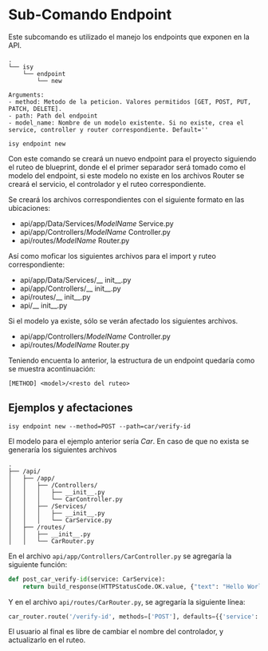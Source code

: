 # Sub-Comando Endpoint

Este subcomando es utilizado el manejo los endpoints que exponen en la API.

```
.
└── isy
    └── endpoint
        └── new

Arguments:
- method: Metodo de la peticion. Valores permitidos [GET, POST, PUT, PATCH, DELETE].
- path: Path del endpoint
- model_name: Nombre de un modelo existente. Si no existe, crea el service, controller y router correspondiente. Default=''
```

```isy endpoint new```

Con este comando se creará un nuevo endpoint para el proyecto siguiendo el ruteo de blueprint, donde el el primer separador será tomado como el modelo del endpoint, si este modelo no existe en los archivos Router se creará el servicio, el controlador y el ruteo correspondiente.

Se creará los archivos correspondientes con el siguiente formato en las ubicaciones:

* api/app/Data/Services/_ModelName_ Service.py
* api/app/Controllers/_ModelName_ Controller.py
* api/routes/_ModelName_ Router.py

Así como moficar los siguientes archivos para el import y ruteo correspondiente:

* api/app/Data/Services/__ init__.py
* api/app/Controllers/__ init__.py
* api/routes/__ init__.py
* api/__ init__.py

Si el modelo ya existe, sólo se verán afectado los siguientes archivos.

* api/app/Controllers/_ModelName_ Controller.py
* api/routes/_ModelName_ Router.py

Teniendo encuenta lo anterior, la estructura de un endpoint quedaría como se muestra acontinuación:

``` [METHOD] <model>/<resto del ruteo> ```

## Ejemplos y afectaciones

```isy endpoint new --method=POST --path=car/verify-id```

El modelo para el ejemplo anterior sería *Car*. En caso de que no exista se generaría los siguientes archivos

```
.
├── /api/
│   ├── /app/
│   │   ├── /Controllers/
│   │   │   ├── __init__.py
│   │   │   └── CarController.py
│   │   ├── /Services/
│   │   │   ├── __init__.py
│   │   │   └── CarService.py
│   ├── /routes/
│   │   ├── __init__.py
│   │   └── CarRouter.py
```

En el archivo `api/app/Controllers/CarController.py` se agregaría la siguiente función:

```python
def post_car_verify-id(service: CarService):
    return build_response(HTTPStatusCode.OK.value, {"text": "Hello World!"})
```

Y en el archivo `api/routes/CarRouter.py`, se agregaría la siguiente línea:

```python
car_router.route('/verify-id', methods=['POST'], defaults={{'service': car_service}}) ({post_car_verify-id})
```

El usuario al final es libre de cambiar el nombre del controlador, y actualizarlo en el ruteo.
